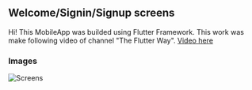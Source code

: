 ## Welcome/Signin/Signup screens

Hi! This MobileApp was builded using Flutter Framework. This work was make following video of channel "The Flutter Way". [Video here](https://www.youtube.com/watch?v=ExKYjqgswJg)

### Images
![Screens](https://drive.google.com/file/d/1XxAXiaA-Of9Y0qmHtsKr7qvxFGzTFpHK/view?usp=sharing)
